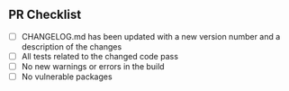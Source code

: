 ## PR Checklist

- [ ] CHANGELOG.md has been updated with a new version number and a description of the changes
- [ ] All tests related to the changed code pass
- [ ] No new warnings or errors in the build
- [ ] No vulnerable packages
